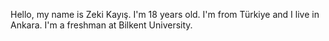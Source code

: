 Hello, my name is Zeki Kayış. I'm 18 years old. I'm from Türkiye and I live in Ankara. I'm a freshman at Bilkent University.


